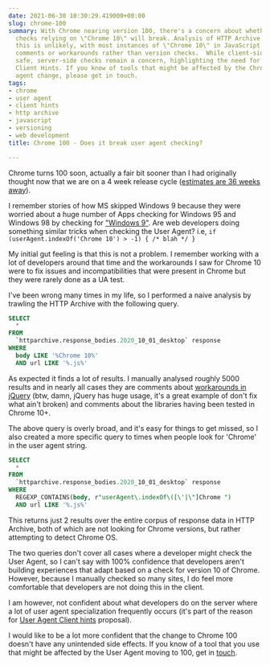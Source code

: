 ```yaml
---
date: 2021-06-30 10:30:29.419000+00:00
slug: chrome-100
summary: With Chrome nearing version 100, there's a concern about whether user agent
  checks relying on \"Chrome 10\" will break. Analysis of HTTP Archive data suggests
  this is unlikely, with most instances of \"Chrome 10\" in JavaScript code being
  comments or workarounds rather than version checks.  While client-side checks seem
  safe, server-side checks remain a concern, highlighting the need for User Agent
  Client Hints. If you know of tools that might be affected by the Chrome 100 user
  agent change, please get in touch.
tags:
- chrome
- user agent
- client hints
- http archive
- javascript
- versioning
- web development
title: Chrome 100 - Does it break user agent checking?

---
```


Chrome turns 100 soon, actually a fair bit sooner than I had originally thought now that we are on a 4 week release cycle ([estimates are 36 weeks away](https://chromestatus.com/features/schedule)).

I remember stories of how MS skipped Windows 9 because they were worried about a huge number of Apps checking for Windows 95 and Windows 98 by checking for ["Windows 9"](https://www.reddit.com/r/technology/comments/2hwlrk/new_windows_version_will_be_called_windows_10/ckwq83x/). Are web developers doing something similar tricks when checking the User Agent? i.e, `if (userAgent.indexOf('Chrome 10') > -1) { /* blah */ }`

My initial gut feeling is that this is not a problem. I remember working with a lot of developers around that time and the workarounds I saw for Chrome 10 were to fix issues and incompatibilities that were present in Chrome but they were rarely done as a UA test.

I've been wrong many times in my life, so I performed a naive analysis by trawling the HTTP Archive with the following query.

```SQL
SELECT
  *
FROM
  `httparchive.response_bodies.2020_10_01_desktop` response
WHERE
  body LIKE '%Chrome 10%'
  AND url LIKE '%.js%'
```

As expected it finds a lot of results. I manually analysed roughly 5000 results and in nearly all cases they are comments about [workarounds in jQuery](https://github.com/jquery/jquery/commit/52a0238) (btw, damn, jQuery has huge usage, it's a great example of don't fix what ain't broken) and comments about the libraries having been tested in Chrome 10+.

The above query is overly broad, and it's easy for things to get missed, so I also created a more specific query to times when people look for 'Chrome' in the user agent string.

```SQL
SELECT
  *
FROM
  `httparchive.response_bodies.2020_10_01_desktop` response
WHERE
  REGEXP_CONTAINS(body, r"userAgent\.indexOf\([\'|\"]Chrome ")
  AND url LIKE '%.js%'
```

This returns just 2 results over the entire corpus of response data in HTTP Archive, both of which are not looking for Chrome versions, but rather attempting to detect Chrome OS.

The two queries don't cover all cases where a developer might check the User Agent, so I can't say with 100% confidence that developers aren't building experiences that adapt based on a check for version 10 of Chrome. However, because I manually checked so many sites, I do feel more comfortable that developers are not doing this in the client. 

I am however, not confident about what developers do on the server where a lot of user agent specialization frequently occurs (it's part of the reason for [User Agent Client hints](https://wicg.github.io/ua-client-hints/) proposal).

I would like to be a lot more confident that the change to Chrome 100 doesn't have any unintended side effects. If you know of a tool that you use that might be affected by the User Agent moving to 100, get in [touch](mailto:paulkinlan@google.com).
